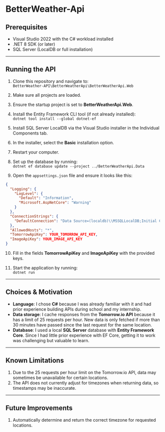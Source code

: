 # BetterWeather-Api

## Prerequisites

-   Visual Studio 2022 with the C# workload installed
-   .NET 8 SDK (or later)
-   SQL Server (LocalDB or full installation)

---

## Running the API

1. Clone this repository and navigate to:  
   `BetterWeather-API\BetterWeatherApi\BetterWeatherApi.Web`

2. Make sure all projects are loaded.

3. Ensure the startup project is set to **BetterWeatherApi.Web**.

4. Install the Entity Framework CLI tool (if not already installed):  
   `dotnet tool install --global dotnet-ef`

5. Install SQL Server LocalDB via the Visual Studio installer in the Individual Components tab.

6. In the installer, select the **Basic** installation option.

7. Restart your computer.

8. Set up the database by running:  
   `dotnet ef database update --project ../BetterWeatherApi.Data`

9. Open the `appsettings.json` file and ensure it looks like this:

```json
{
  "Logging": {
    "LogLevel": {
      "Default": "Information",
      "Microsoft.AspNetCore": "Warning"
    }
  },
  "ConnectionStrings": {
    "DefaultConnection": "Data Source=(localdb)\\MSSQLLocalDB;Initial Catalog=BetterWeather;Integrated Security=True;Connect Timeout=30;Encrypt=False;Trust Server Certificate=False;Application Intent=ReadWrite;Multi Subnet Failover=False"
  },
  "AllowedHosts": "*",
  "TomorrowApiKey": YOUR_TOMORROW_API_KEY,
  "ImageApiKey": YOUR_IMAGE_API_KEY
}
```

10. Fill in the fields **TomorrowApiKey** and **ImageApiKey** with the provided keys.

11. Start the application by running:  
    `dotnet run`

---

## Choices & Motivation

-   **Language**: I chose **C#** because I was already familiar with it and had prior experience building APIs during school and my internship.
-   **Data storage**: I cache responses from the **Tomorrow.io API** because it has a limit of 25 requests per hour. New data is only fetched if more than 30 minutes have passed since the last request for the same location.
-   **Database**: I used a local **SQL Server** database with **Entity Framework Core**. Since I had little prior experience with EF Core, getting it to work was challenging but valuable to learn.

---

## Known Limitations

1. Due to the 25 requests per hour limit on the Tomorrow.io API, data may sometimes be unavailable for certain locations.
2. The API does not currently adjust for timezones when returning data, so timestamps may be inaccurate.

---

## Future Improvements

1. Automatically determine and return the correct timezone for requested locations.
